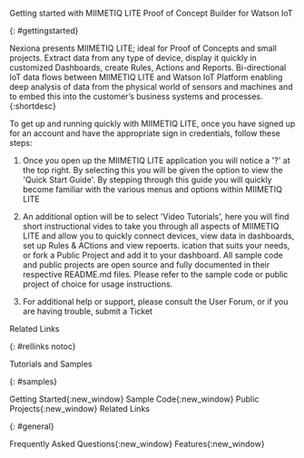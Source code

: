 Getting started with MIIMETIQ LITE Proof of Concept Builder for Watson IoT

{: #gettingstarted}

Nexiona presents MIIMETIQ LITE; ideal for Proof of Concepts and small projects. Extract data from any type of device, display it quickly in customized Dashboards, create Rules, Actions and Reports. Bi-directional IoT data flows between MIIMETIQ LITE and Watson IoT Platform enabling deep analysis of data from the physical world of sensors and machines and to embed this into the customer’s business systems and processes. {:shortdesc}

To get up and running quickly with MIIMETIQ LITE, once you have signed up for an account and have the appropriate sign in credentials, follow these steps:

1. Once you open up the MIIMETIQ LITE application you will notice a '?' at the top right. By selecting this you will be given the option to view the 'Quick Start Guide'. By stepping through this guide you will quickly become familiar with the various menus and options within MIIMETIQ LITE
2. An additional option will be to select 'Video Tutorials', here you will find short instructional vides to take you through all aspects of MIIMETIQ LITE and allow you to quickly connect devices, view data in dashboards, set up Rules & ACtions and view repoerts.
ication that suits your needs, or fork a Public Project and add it to your dashboard. All sample code and public projects are open source and fully documented in their respective README.md files. Please refer to the sample code or public project of choice for usage instructions.

3. For additional help or support, please consult the User Forum, or if you are having trouble, submit a Ticket


Related Links

{: #rellinks notoc}

Tutorials and Samples

{: #samples}

Getting Started{:new_window}
Sample Code{:new_window}
Public Projects{:new_window}
Related Links

{: #general}

Frequently Asked Questions{:new_window}
Features{:new_window}

